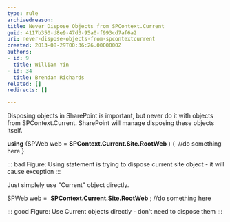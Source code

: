 ```yaml
---
type: rule
archivedreason: 
title: Never Dispose Objects from SPContext.Current
guid: 4117b350-d8e9-47d3-95a0-f993cd7af6a2
uri: never-dispose-objects-from-spcontextcurrent
created: 2013-08-29T00:36:26.0000000Z
authors:
- id: 9
  title: William Yin
- id: 34
  title: Brendan Richards
related: []
redirects: []

---
```


Disposing objects in SharePoint is important, but never do it with objects from SPContext.Current. SharePoint will manage disposing these objects itself.




**using** (SPWeb web =  **SPContext.Current.Site.RootWeb** )
{
 //do something here
}


::: bad
Figure: Using statement is trying to dispose current site object - it will cause exception
:::





Just simplely use "Current" object directly.

SPWeb web =  **SPContext.Current.Site.RootWeb** ;
//do something here


::: good
Figure: Use Current objects directly - don't need to dispose them
:::


<!--endintro-->

